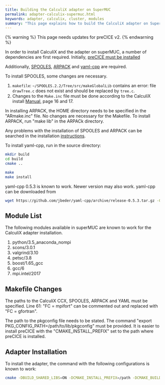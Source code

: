```yaml
---
title: Building the CalculiX adapter on SuperMUC
permalink: adapter-calculix-supermuc.html
keywords: adapter, calculix, cluster, modules
summary: "This page explains how to build the CalculiX adapter on SuperMUC. Even though SuperMUC was shut down in 2019, this page may still be useful for other clusters."
---
```


{% warning %}
This page needs updates for preCICE v2.
{% endwarning %}

In order to install CalculiX and the adapter on superMUC, a number of dependencies are first required. Initially, [preCICE must be installed](installation-overview.html)

Additionally, [SPOOLES](http://www.netlib.org/linalg/spooles/spooles.2.2.html), [ARPACK](https://www.caam.rice.edu/software/ARPACK/) and [yaml-cpp](https://github.com/jbeder/yaml-cpp) are required.

To install SPOOLES, some changes are necessary.

1. `makefile`: `~/SPOOLES.2.2/Tree/src/makeGlobalLib` contains an error: file `drawTree.c` does not exist and should be replaced by `tree.c`.
2. Changes to the `Make.inc` file must be done according to the CalculiX install [Manual](http://www.dhondt.de/INST_CCX_2_8_MAC_02_10_2015.pdf), page 16 and 17.

In installing ARPACK, the HOME directory needs to be specified in the "ARmake.inc" file. No changes are necessary for the Makefile. To install ARPACK, run "make lib" in the ARPACk directory.

Any problems with the installation of SPOOLES and ARPACK can be searched in the installation [instructions](http://www.dhondt.de/INST_CCX_2_8_MAC_02_10_2015.pdf).

To install yaml-cpp, run in the source directory:

```bash
mkdir build
cd build
cmake ..

make
make install
```

yaml-cpp 0.5.3 is known to work. Newer version may also work. yaml-cpp can be downloaded from

```bash
wget https://github.com/jbeder/yaml-cpp/archive/release-0.5.3.tar.gz -O - | tar xz 
```

## Module List

The following modules available in superMUC are known to work for the CalculiX adapter installation.

1. python/3.5_anaconda_nompi
2. scons/3.0.1  
3. valgrind/3.10
4. petsc/3.8
5. boost/1.65_gcc
6. gcc/6
7. mpi.intel/2017

## Makefile Changes

The paths to the CalculiX CCX, SPOOLES, ARPACK and YAML must be specified.
Line 61: "FC = mpifort" can be commented out and replaced with "FC = gfortran".

The path to the pkgconfig file needs to be stated. The command "export PKG_CONFIG_PATH=/path/to/lib/pkgconfig" must be provided. It is easier to install preCICE with the "CMAKE_INSTALL_PREFIX" set to the path where preCICE is installed.

## Adapter Installation

To install the adapter, the command with the following configurations is known to work:

```bash
cmake -DBUILD_SHARED_LIBS=ON -DCMAKE_INSTALL_PREFIX=/path -DCMAKE_BUILD_TYPE=RelWithDebInfo ..
```
